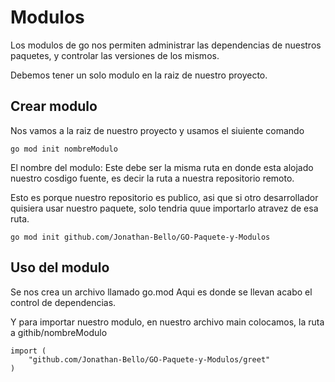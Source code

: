 # Modulos

Los modulos de go nos permiten administrar las dependencias de nuestros paquetes, y controlar
las versiones de los mismos.

Debemos tener un solo modulo en la raiz de nuestro proyecto.

## Crear modulo

Nos vamos a la raiz de nuestro proyecto y usamos el siuiente comando

    go mod init nombreModulo

El nombre del modulo: Este debe ser la misma ruta en donde esta alojado nuestro cosdigo fuente, es decir
la ruta a nuestra repositorio remoto.

Esto es porque nuestro repositorio es publico, asi que si otro desarrollador quisiera usar nuestro paquete, solo
tendria quue importarlo atravez de esa ruta.

    go mod init github.com/Jonathan-Bello/GO-Paquete-y-Modulos

## Uso del modulo

Se nos crea un archivo llamado go.mod
Aqui es donde se llevan acabo el control de dependencias.

Y para importar nuestro modulo, en nuestro archivo main colocamos, la ruta a githib/nombreModulo

    import (
        "github.com/Jonathan-Bello/GO-Paquete-y-Modulos/greet"
    )
